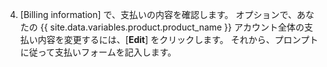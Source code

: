 4. [Billing information] で、支払いの内容を確認します。 オプションで、あなたの {{ site.data.variables.product.product_name }} アカウント全体の支払い内容を変更するには、[**Edit**] をクリックします。 それから、プロンプトに従って支払いフォームを記入します。

